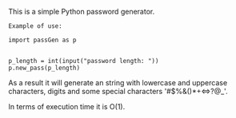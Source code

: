 This is a simple Python password generator.

`Example of use:`

```
import passGen as p


p_length = int(input("password length: "))
p.new_pass(p_length)

```
As a result it will generate an string with lowercase and uppercase characters, digits and some special characters '#$%&()*+<=>?@_'.

In terms of execution time it is O(1).